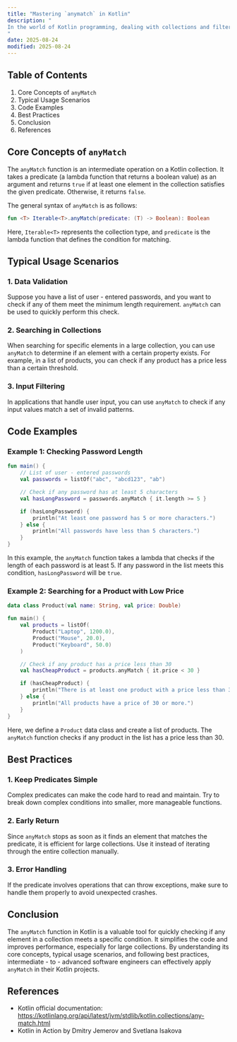 ```yaml
---
title: "Mastering `anymatch` in Kotlin"
description: "
In the world of Kotlin programming, dealing with collections and filtering elements based on certain conditions is a common task. `anyMatch` is a powerful function provided by Kotlin's standard library that simplifies the process of checking if any element in a collection matches a given predicate. This blog post aims to provide an in - depth exploration of the `anyMatch` function in Kotlin, including its core concepts, typical usage scenarios, and best practices.
"
date: 2025-08-24
modified: 2025-08-24
---
```


## Table of Contents
1. Core Concepts of `anyMatch`
2. Typical Usage Scenarios
3. Code Examples
4. Best Practices
5. Conclusion
6. References

## Core Concepts of `anyMatch`
The `anyMatch` function is an intermediate operation on a Kotlin collection. It takes a predicate (a lambda function that returns a boolean value) as an argument and returns `true` if at least one element in the collection satisfies the given predicate. Otherwise, it returns `false`.

The general syntax of `anyMatch` is as follows:
```kotlin
fun <T> Iterable<T>.anyMatch(predicate: (T) -> Boolean): Boolean
```
Here, `Iterable<T>` represents the collection type, and `predicate` is the lambda function that defines the condition for matching.

## Typical Usage Scenarios
### 1. Data Validation
Suppose you have a list of user - entered passwords, and you want to check if any of them meet the minimum length requirement. `anyMatch` can be used to quickly perform this check.

### 2. Searching in Collections
When searching for specific elements in a large collection, you can use `anyMatch` to determine if an element with a certain property exists. For example, in a list of products, you can check if any product has a price less than a certain threshold.

### 3. Input Filtering
In applications that handle user input, you can use `anyMatch` to check if any input values match a set of invalid patterns.

## Code Examples
### Example 1: Checking Password Length
```kotlin
fun main() {
    // List of user - entered passwords
    val passwords = listOf("abc", "abcd123", "ab")

    // Check if any password has at least 5 characters
    val hasLongPassword = passwords.anyMatch { it.length >= 5 }

    if (hasLongPassword) {
        println("At least one password has 5 or more characters.")
    } else {
        println("All passwords have less than 5 characters.")
    }
}
```
In this example, the `anyMatch` function takes a lambda that checks if the length of each password is at least 5. If any password in the list meets this condition, `hasLongPassword` will be `true`.

### Example 2: Searching for a Product with Low Price
```kotlin
data class Product(val name: String, val price: Double)

fun main() {
    val products = listOf(
        Product("Laptop", 1200.0),
        Product("Mouse", 20.0),
        Product("Keyboard", 50.0)
    )

    // Check if any product has a price less than 30
    val hasCheapProduct = products.anyMatch { it.price < 30 }

    if (hasCheapProduct) {
        println("There is at least one product with a price less than 30.")
    } else {
        println("All products have a price of 30 or more.")
    }
}
```
Here, we define a `Product` data class and create a list of products. The `anyMatch` function checks if any product in the list has a price less than 30.

## Best Practices
### 1. Keep Predicates Simple
Complex predicates can make the code hard to read and maintain. Try to break down complex conditions into smaller, more manageable functions.

### 2. Early Return
Since `anyMatch` stops as soon as it finds an element that matches the predicate, it is efficient for large collections. Use it instead of iterating through the entire collection manually.

### 3. Error Handling
If the predicate involves operations that can throw exceptions, make sure to handle them properly to avoid unexpected crashes.

## Conclusion
The `anyMatch` function in Kotlin is a valuable tool for quickly checking if any element in a collection meets a specific condition. It simplifies the code and improves performance, especially for large collections. By understanding its core concepts, typical usage scenarios, and following best practices, intermediate - to - advanced software engineers can effectively apply `anyMatch` in their Kotlin projects.

## References
- Kotlin official documentation: https://kotlinlang.org/api/latest/jvm/stdlib/kotlin.collections/any-match.html
- Kotlin in Action by Dmitry Jemerov and Svetlana Isakova
